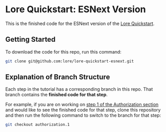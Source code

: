 # Lore Quickstart: ESNext Version

This is the finished code for the ESNext version of the [Lore Quickstart](http://www.lorejs.org/quickstart/).

## Getting Started
To download the code for this repo, run this command:

```sh
git clone git@github.com:lore/lore-quickstart-esnext.git
```

## Explanation of Branch Structure
Each step in the tutorial has a corresponding branch in this repo. That branch contains the **finished code for that step**.

For example, if you are on working on [step 1 of the Authorization section](http://www.lorejs.org/quickstart/authorization/step-1/) and would like to see the finished code for that step, clone this repository and then run the following command to switch to the branch for that step:

```sh
git checkout authorization.1
```
